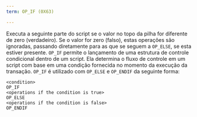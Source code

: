 ```yaml
---
term: OP_IF (0X63)

---
```

Executa a seguinte parte do script se o valor no topo da pilha for diferente de zero (verdadeiro). Se o valor for zero (falso), estas operações são ignoradas, passando diretamente para as que se seguem a `OP_ELSE`, se esta estiver presente. `OP_IF` permite o lançamento de uma estrutura de controle condicional dentro de um script. Ela determina o fluxo de controle em um script com base em uma condição fornecida no momento da execução da transação. `OP_IF` é utilizado com `OP_ELSE` e `OP_ENDIF` da seguinte forma:

```text
<condition>
OP_IF
<operations if the condition is true>
OP_ELSE
<operations if the condition is false>
OP_ENDIF
```
